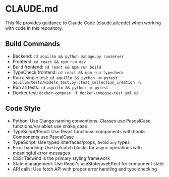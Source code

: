 # CLAUDE.md

This file provides guidance to Claude Code (claude.ai/code) when working with code in this repository.

## Build Commands
- Backend: `cd aquillm && python manage.py runserver`
- Frontend: `cd react && npm run dev`
- Build frontend: `cd react && npm run build`
- TypeCheck frontend: `cd react && npm run typecheck`
- Run a single test: `cd aquillm && python -m pytest aquillm/tests/models_test.py::test_collection_creation -v`
- Run all tests: `cd aquillm && python -m pytest`
- Docker test: `docker-compose -f docker-compose-test.yml up`

## Code Style
- Python: Use Django naming conventions. Classes use PascalCase, functions/variables use snake_case
- TypeScript/React: Use React functional components with hooks. Components use PascalCase
- TypeScript: Use typed interfaces/props, avoid `any` types
- Error handling: Use try/catch blocks for async operations with meaningful error messages
- CSS: Tailwind is the primary styling framework
- State management: Use React's useState/useEffect for component state
- API calls: Use fetch API with proper error handling and type checking